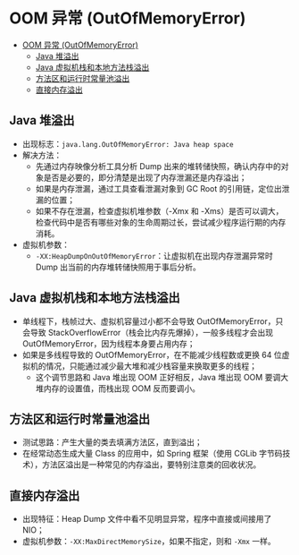 # OOM 异常 (OutOfMemoryError)

<!-- TOC -->

- [OOM 异常 (OutOfMemoryError)](#oom-%E5%BC%82%E5%B8%B8-outofmemoryerror)
	- [Java 堆溢出](#java-%E5%A0%86%E6%BA%A2%E5%87%BA)
	- [Java 虚拟机栈和本地方法栈溢出](#java-%E8%99%9A%E6%8B%9F%E6%9C%BA%E6%A0%88%E5%92%8C%E6%9C%AC%E5%9C%B0%E6%96%B9%E6%B3%95%E6%A0%88%E6%BA%A2%E5%87%BA)
	- [方法区和运行时常量池溢出](#%E6%96%B9%E6%B3%95%E5%8C%BA%E5%92%8C%E8%BF%90%E8%A1%8C%E6%97%B6%E5%B8%B8%E9%87%8F%E6%B1%A0%E6%BA%A2%E5%87%BA)
	- [直接内存溢出](#%E7%9B%B4%E6%8E%A5%E5%86%85%E5%AD%98%E6%BA%A2%E5%87%BA)

<!-- /TOC -->

## Java 堆溢出

- 出现标志：`java.lang.OutOfMemoryError: Java heap space`
- 解决方法：
	- 先通过内存映像分析工具分析 Dump 出来的堆转储快照，确认内存中的对象是否是必要的，即分清楚是出现了内存泄漏还是内存溢出；
	- 如果是内存泄漏，通过工具查看泄漏对象到 GC Root 的引用链，定位出泄漏的位置；
	- 如果不存在泄漏，检查虚拟机堆参数（-Xmx 和 -Xms）是否可以调大，检查代码中是否有哪些对象的生命周期过长，尝试减少程序运行期的内存消耗。
- 虚拟机参数：
	- `-XX:HeapDumpOnOutOfMemoryError`：让虚拟机在出现内存泄漏异常时 Dump 出当前的内存堆转储快照用于事后分析。



## Java 虚拟机栈和本地方法栈溢出

- 单线程下，栈帧过大、虚拟机容量过小都不会导致 OutOfMemoryError，只会导致 StackOverflowError（栈会比内存先爆掉），一般多线程才会出现 OutOfMemoryError，因为线程本身要占用内存；
- 如果是多线程导致的 OutOfMemoryError，在不能减少线程数或更换 64 位虚拟机的情况，只能通过减少最大堆和减少栈容量来换取更多的线程；
	- 这个调节思路和 Java 堆出现 OOM 正好相反，Java 堆出现 OOM 要调大堆内存的设置值，而栈出现 OOM 反而要调小。



## 方法区和运行时常量池溢出

- 测试思路：产生大量的类去填满方法区，直到溢出；
- 在经常动态生成大量 Class 的应用中，如 Spring 框架（使用 CGLib 字节码技术），方法区溢出是一种常见的内存溢出，要特别注意类的回收状况。



## 直接内存溢出

- 出现特征：Heap Dump 文件中看不见明显异常，程序中直接或间接用了 NIO；
- 虚拟机参数：`-XX:MaxDirectMemorySize`，如果不指定，则和 `-Xmx` 一样。